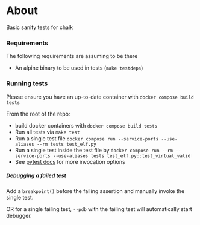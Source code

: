 # About

Basic sanity tests for chalk

### Requirements

The following requirements are assuming to be there

- An alpine binary to be used in tests (`make testdeps`)

### Running tests

Please ensure you have an up-to-date container with `docker compose build tests`

From the root of the repo:

- build docker containers with `docker compose build tests`
- Run all tests via `make test`
- Run a single test file `docker compose run --service-ports --use-aliases --rm tests test_elf.py`
- Run a single test inside the test file by `docker compose run --rm --service-ports --use-aliases tests test_elf.py::test_virtual_valid`
- See [pytest docs](https://docs.pytest.org/en/7.1.x/how-to/usage.html) for more invocation options

##### Debugging a failed test

Add a `breakpoint()` before the failing assertion and manually invoke the single test.

OR for a single failing test, `--pdb` with the failing test will automatically start debugger.
